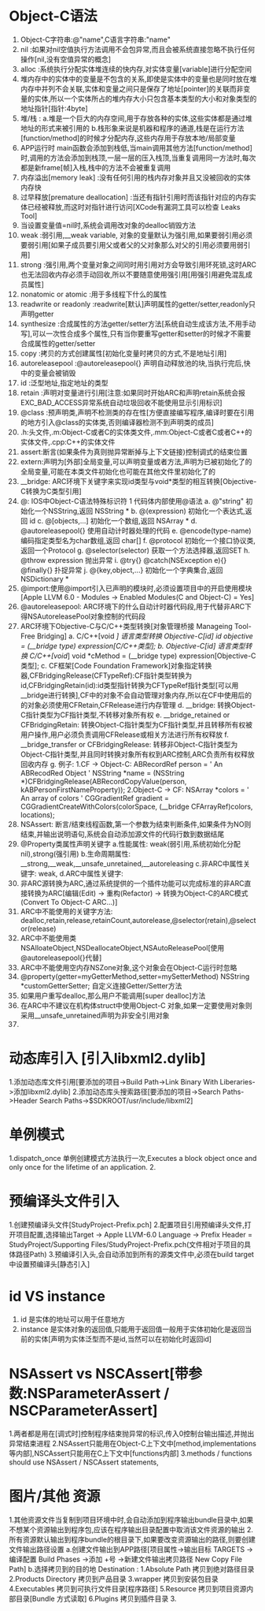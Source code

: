 # Object-C语法

1. Object-C字符串:@"name",C语言字符串:"name"
2. nil :如果对nil空值执行方法调用不会包异常,而且会被系统直接忽略不执行任何操作[nil,没有空值异常的概念]
3. alloc :系统执行分配实体堆连续的快内存,对实体变量[variable]进行分配空间
4. 堆内存中的实体中的变量是不包含的关系,即使是实体中的变量也是同时放在堆内存中并列不会关联,实体和变量之间只是保存了地址[pointer]的关联而非变量的实体,所以一个实体所占的堆内存大小只包含基本类型的大小和对象类型的地址指针[指针:4byte]
5. 堆/栈 :
    a.堆是一个巨大的内存空间,用于存放各种的实体,这些实体都是通过堆地址的形式来被引用的
    b.栈形象来说是机器和程序的通道,栈是在运行方法[function/method]的时候才分配内存,这些内存用于存放本地/局部变量
6. APP运行时 main函数会添加到栈低,当main调用其他方法[function/method]时,调用的方法会添加到栈顶,一层一层的压入栈顶,当重复调用同一方法时,每次都是新frame[帧]入栈,栈中的方法不会被重复调用
7. 内存溢出[memory leak] :没有任何引用的栈内存对象并且又没被回收的实体内存快
8. 过早释放[premature deallocation] :当还有指针引用时而该指针对应的内存实体已经被释放,而这时对指针进行访问[XCode有漏洞工具可以检查 Leaks Tool]
9. 当设置变量值=nil时,系统会调用改对象的dealloc销毁方法
10. weak :弱引用,__weak variable, 对象的变量默认为强引用,如果要弱引用必须要弱引用[如果子成员要引用父或者父的父对象那么对父的引用必须要用弱引用]
11. strong :强引用,两个变量对象之间同时用引用对方会导致引用环死锁,这时ARC也无法回收内存必须手动回收,所以不要随意使用强引用[用强引用避免混乱成员属性]
12. nonatomic or atomic :用于多线程下什么的属性
13. readwrite or readonly :readwrite[默认]声明属性的getter/setter,readonly只声明getter
14. synthesize :合成属性的方法getter/setter方法[系统自动生成该方法,不用手动写],可以一次性合成多个属性,只有当你要重写getter和setter的时候才不需要合成属性的getter/setter
15. copy :拷贝的方式创建属性[初始化变量时拷贝的方式,不是地址引用]
16. autoreleasepool :@autoreleasepool{} 声明自动释放池的块,当执行完后,快中的变量会被销毁
17. id<ClassName> :泛型地址,指定地址的类型
18. retain :声明对变量进行引用[注意:如果同时开始ARC和声明retain系统会报EXC_BAD_ACCESS异常系统自动垃圾回收不能使用显示引用标识]
19. @class :预声明类,声明不检测类的存在性[方便直接编写程序,编译时要在引用的地方引入@class的实体类,否则编译器检测不到声明类的成员]
20. .h:头文件,.m:Object-C或者C的实体类文件,.mm:Object-C或者C或者C++的实体文件,.cpp:C++的实体文件
21. assert:断言(如果条件为真则抛异常断掉与上下文链接)控制调式的结束位置
22. extern:声明为[外部]全局变量,可以声明变量或者方法,声明为已被初始化了的全局变量,可能在本类文件初始化也可能在其他文件里初始化了的
23. __bridge: ARC环境下关键字来实现id类型与void*类型的相互转换[Objective-C转换为C类型引用]
24. @: IOS中Object-C语法特殊标识符
    1 代码体内部使用@语法
    a. @"string" 初始化一个NSString,返回 NSString *
    b. @(expression) 初始化一个表达式,返回 id
    c. @[objects,...] 初始化一个数组,返回 NSArray *
    d. @autoreleasepool{} 使用自动计时器处理的代码
    e. @encode(type-name) 编码指定类型名为char数组,返回 char[]
    f. @protocol 初始化一个接口协议类,返回一个Protocol
    g. @selector(selector) 获取一个方法选择器,返回SET
    h. @throw expression 抛出异常
    i. @try{} @catch(NSException e){} @finally{} 扑捉异常
    j. @{key,object,...} 初始化一个字典集合,返回 NSDictionary *
25. @import:使用@import引入已声明的模块时,必须设置项目中的开启使用模块[Apple LLVM 6.0 - Modules -> Enabled Modules(C and Object-C) = Yes]
26. @autoreleasepool: ARC环境下的什么自动计时器代码段,用于代替非ARC下得NSAutoreleasePool对象控制的代码段
27. ARC环境下Objective-C与C/C++类型转换[对象管理桥接 Manageing Tool-Free Bridging]
    a. C/C++[void *] 语言类型转换 Objective-C[id] id objective = (__bridge type) expression[C/C++类型];
    b. Objective-C[id] 语言类型转换 C/C++[void*] void *cMethod =  (__bridge type) expression[Objective-C类型];
    c. CF框架[Code Foundation Framework]对象指定转换器,CFBridgingRelease(CFTypeRef):CF指针类型转换为id,CFBridgingRetain(id):id类型指针转换为CFTypeRef指针类型[可以用__bridge进行转换],CF中的对象不会自动管理对象内存,所以在CF中使用后的的对象必须使用CFRetain,CFRelease进行内存管理
    d. __bridge: 转换Object-C指针类型为CF指针类型,不转移对象所有权
    e. __bridge_retained or CFBridgingRetain: 转换Object-C指针类型为CF指针类型,并且转移所有权被用户操作,用户必须负责调用CFRelease或相关方法进行所有权释放
    f. __bridge_transfer or CFBridgingRelease: 转移非Object-C指针类型为Object-C指针类型,并且同时转换对象所有权到ARC控制,ARC负责所有权释放回收内存
    g. 例子:
        1.CF -> Object-C: 
            ABRecordRef person = ' An ABRecodRed Object '
            NSString *name = (NSString *)CFBridgingRelease(ABRecordCopyValue(person, kABPersonFirstNameProperty));
        2.Object-C -> CF:
            NSArray *colors = ' An array of colors '
            CGGradientRef gradient = CGGradientCreateWithColors(colorSpace, (__bridge CFArrayRef)colors, locations);
28. NSAssert: 断言/结束线程函数,第一个参数为结束判断条件,如果条件为NO则结束,并输出说明语句,系统会自动添加源文件的代码行数到数据结尾
29. @Property类属性声明关键字
    a.性能属性: weak(弱引用,系统初始化分配nil),strong(强引用)
    b.生命周期属性: __strong,__weak,__unsafe_unretained,__autoreleasing
    c.非ARC中属性关键字: weak,
    d.ARC中属性关键字:
30. 非ARC源转换为ARC,通过系统提供的一个插件功能可以完成标准的非ARC直接转换为ARC[编辑(Edit) -> 重构(Refactor) -> 转换为Object-C的ARC模式(Convert To Object-C ARC...)]
31. ARC中不能使用的关键字方法: dealloc,retain,release,retainCount,autorelease,@selector(retain),@selector(release)
32. ARC中不能使用类 NSAlloateObject,NSDeallocateObject,NSAutoReleasePool[使用@autoreleasepool{}代替]
33. ARC中不能使用空内存NSZone对象,这个对象会在Object-C运行时忽略
34. @property(getter=myGetterMethod,setter=mySetterMethod) NSString *customGetterSetter; 自定义连接Getter/Setter方法
32. 如果用户重写dealloc,那么用户不能调用[super dealloc]方法
33. 在ARC中不建议在机构体struct中使用Object-C 对象,如果一定要使用对象则采用__unsafe_unretained声明为非安全引用对象
34.


# 动态库引入 [引入libxml2.dylib]
1.添加动态库文件引用[要添加的项目->Build Path->Link Binary With Liberaries->添加libxml2.dylib]
2.添加动态库头搜索路径[要添加的项目->Search Paths->Header Search Paths->$SDKROOT/usr/include/libxml2]

# 单例模式
1.dispatch_once 单例创建模式方法执行一次,Executes a block object once and only once for the lifetime of an application.
2.

# 预编译头文件引入
1.创建预编译头文件[StudyProject-Prefix.pch]
2.配置项目引用预编译头文件,打开项目配置,选择输出Target -> Apple LLVM-6.0 Language -> Prefix Header = StudyProject/Supporting Files/StudyProject-Prefix.pch(文件相对于项目的具体路径Path)
3.预编译引入头,会自动添加到所有的源类文件中,必须在build target中设置预编译头[静态引入]

# id VS instance
1. id 是实体的地址可以用于任意地方
2. instance 是实体对象的返回值,只能用于返回值一般用于实体初始化是返回当前的实体[声明为实体泛型而不是id,当然可以在初始化时返回id]

# NSAssert vs NSCAssert[带参数:NSParameterAssert / NSCParameterAssert]
1.两者都是用在[调式时]控制程序结束抛异常的标识,传入0控制台输出描述,并抛出异常结束进程
2.NSAssert只能用在Object-C上下文中[method,implementations等内部],NSCAssert只能用在C上下文中[functions内部]
3.methods / functions should use NSAssert / NSCAssert statements,


# 图片/其他 资源
1.其他资源文件当复制到项目环境中时,会自动添加到程序输出bundle目录中,如果不想某个资源输出到程序包,应该在程序输出目录配置中取消该文件资源的输出
2.所有资源默认输出到程序bundle的根目录下,如果要改变资源输出的路径,则要创建文件输出路径设置
    a.创建文件输出到APP路径[项目属性->输出目标 TARGETS ->编译配置 Build Phases ->添加 +号 ->新建文件输出拷贝路径 New Copy File Path]
    b.选择拷贝到的目的地 Destination :
        1.Absolute Path 拷贝到绝对路径目录
        2.Products Directory 拷贝到产品目录
        3.wrapper 拷贝到安装包目录
        4.Executables 拷贝到可执行文件目录[程序路径]
        5.Resource 拷贝到项目资源内部目录[Bundle 方式读取]
        6.Plugins 拷贝到插件目录
3.
